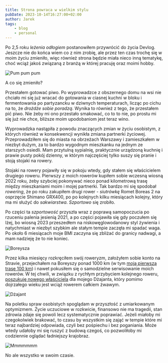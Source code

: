 ```yaml
---
title: Strona powraca w wielkim stylu
pubDate: 2023-10-14T16:27:00+02:00
author: Jarek
tags:
    - blog
    - personal
---
```


Po 2,5 roku _leżenia odłogiem_ postanowiłem przywrócić do życia Devlog. Jeszcze nie do końca wiem co z nim zrobię, ale przez ten czas trochę się w moim życiu zmieniło, więc również strona będzie miała nieco inną tematykę, choć wciąż jakoś związaną z branżą w której pracuję oraz moimi hobby.

![Pum pum pum](https://i.imgur.com/UyhIWexh.jpg)

A co się zmieniło?

Przestałem gotować piwo. Po wyprowadzce z obszernego domu na wsi nie chciało mi się już wracać do gotowania w ciasnej kuchni w bloku i fermentowania po partyzancku w dziwnych temperaturach, licząc po cichu na to, że _drożdże sobie poradzą_. Wynika to również z tego, że przestałem pić piwo. Nie żeby mi ono przestało smakować, co to to nie, po prostu mi się już nie chce, bliższe moim upodobaniom jest teraz wino.

Wyprowadzka nastąpiła z powodu znaczących zmian w życiu osobistym, z których również w konsekwencji wynikła zmiana partnerki życiowej. Przeprowadziłem się do miasta na obrzeżach Warszawy i zamieszkałem w niezbyt dużym, za to bardzo wygodnym mieszkanku na jednym ze starszych osiedli. Mam przytulną sypialnię, praktycznie urządzoną kuchnię i prawie pusty pokój dzienny, w którym najczęściej tylko suszy się pranie i stoją stojaki na rowery.

Stojaki na rowery pojawiły się w pokoju wtedy, gdy stałem się właścicielem drugiego roweru. Pierwszy z moich rowerów kupiłem sobie wczesną wiosną 2022 roku, żeby szybciej pokonywać nieco ponad kilometrową trasę między mieszkaniami moim i mojej partnerki. Tak bardzo mi się spodobał _rowering_, że po roku zakupiłem drugi rower - _siutrówkę_ Romet Boreas 2 na osprzęcie Shimano GRX400, po po kolejnych kilku miesiącach kolejny, który ma mi służyć do _sakwiarstwa_. _Szportowo_ się zrobiło.

Po części ta _szportowość_ przyszła wraz z poprawą samopoczucia po rzuceniu palenia jesienią 2021, a po części pojawiła się gdy poczułem się lżej, bo wiosną 2023 przeszedłem na niskowęglowodanowy styl żywienia i natychmiast w niezbyt szybkim ale stałym tempie zaczęła mi spadać waga. Po około 6 miesiącach moje BMI zaczyna się zbliżać do granicy nadwagi, a mam nadzieję że to nie koniec.

![Boreysza](https://i.imgur.com/2jcXznYh.jpg)

Przez kilka miesięcy rozkręciłem swój roweryzm, założyłem sobie konto na Stravie, przejechałem na Boreyszy ponad 1000 km (w tym [moją pierwszą trasę 100 km](https://www.strava.com/activities/9861592904)) i nawet pokusiłem się o samodzielne serwisowanie moich rowerów. W tej chwili, w związku z rychłym przybyciem kolejnego roweru, [poszukuję nowego właściciela](https://www.olx.pl/d/oferta/giant-allrounder-2003-CID767-IDVNxnJ.html) dla mojego Dżajanta, który pomimo dojrzałego wieku jest wciąż rowerem całkiem żwawym.

![Dżajant](https://i.imgur.com/XDk0Lfhh.jpg)

Na poletku spraw osobistych spoglądam w przyszłość z umiarkowanym optymizmem. Życie uczuciowe w rozkwicie, finansowo nie ma tragedii, stan zdrowia zdaje się powoli lecz systematycznie poprawiać. Jeżeli miałoby mi czegokolwiek brakować, to czasu by wszystkim się zająć w tempie które mi teraz najbardziej odpowiada, czyli bez pośpiechu i bez poganiania. Może wtedy udałoby mi się ruszyć z budową czegoś, co pozwoliłoby mi codziennie oglądać ładniejszy krajobraz.

![Mmmmmmm](https://i.imgur.com/LZxHesEh.jpg)

No ale wszystko w swoim czasie.
